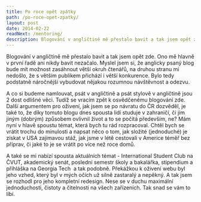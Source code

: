```yaml
---
title: Po roce opět zpátky
path: /po-roce-opet-zpatky/
layout: post
date: 2014-02-22
readNext: /mentoring/
description: Blogování v angličtině mě přestalo bavit a tak jsem opět zde. Ono mě hlavně v první řadě ani nikdy bavit nezačalo. Myslel jsem si, že anglicky psaný blog bude mít možnost zasáhnout větší okruh čtenářů, na druhou stranu mi nedošlo, že s větším publikem přichází i větší konkurence.
---
```


Blogování v angličtině mě přestalo bavit a tak jsem opět zde. Ono mě hlavně v první řadě ani nikdy bavit nezačalo. Myslel jsem si, že anglicky psaný blog bude mít možnost zasáhnout větší okruh čtenářů, na druhou stranu mi nedošlo, že s větším publikem přichází i větší konkurence. Bylo tedy podstatně náročnější vybudovat nějakou rozumnou návštěvnost a odezvu.

A co si budeme namlouvat, psát v angličtině a psát stylově v angličtině jsou 2 dost odlišné věci. Tudíž se vracím zpět k osvědčenému blogování zde. Další argumentem pro oživení, jak jsem se po návratu do ČR dozvěděl, je také to, že díky tomuto blogu dnes spousta lidí studuje v zahraničí, či jim jiným (dobrým) způsobem ovlivnil život a to se počítá především, ne? Mám nyní v hlavě spoustu témat, která bych tu rád rozpracoval. Chtěl bych se vrátit trochu do minulosti a napsat něco o tom, jak složité (jednoduché) je získat v USA zajímavou stáž, jak jsme v létě cestovali v Americe téměř bez příprav, či jaké to je se vrátit po více než roce domů.

A také se mi nabízí spousta aktuálních témat - International Student Club na ČVUT, akademický senát, poslední semestr školy a bakalářka, stipendium a přihláška na Georgia Tech  a tak podobně. Překážkou k oživení webu byl jeho vzhed, který byl v mých očích už silně zastaralý a nepěkný. A tak jsem se rozhodl pro jeho kompletní redesign. Nese se v duchu maximální jednoduchosti, čistoty a čitelnosti na všech zařízeních. Tak snad se vám to líbí.